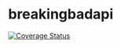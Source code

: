 # breakingbadapi

[![Coverage Status](https://coveralls.io/repos/github/davilinho/breakingbadapi/badge.svg?branch=master)](https://coveralls.io/github/davilinho/breakingbadapi?branch=master)
